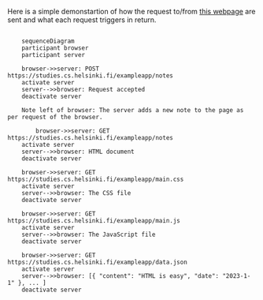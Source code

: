 Here is a simple demonstartion of how the request to/from [this webpage](https://studies.cs.helsinki.fi/exampleapp/notes) are sent and what each request triggers in return.

```mermaid
    
    sequenceDiagram
    participant browser
    participant server

    browser->>server: POST https://studies.cs.helsinki.fi/exampleapp/notes
    activate server
    server-->>browser: Request accepted
    deactivate server

    Note left of browser: The server adds a new note to the page as per request of the browser.

        browser->>server: GET https://studies.cs.helsinki.fi/exampleapp/notes
    activate server
    server-->>browser: HTML document
    deactivate server

    browser->>server: GET https://studies.cs.helsinki.fi/exampleapp/main.css
    activate server
    server-->>browser: The CSS file
    deactivate server

    browser->>server: GET https://studies.cs.helsinki.fi/exampleapp/main.js
    activate server
    server-->>browser: The JavaScript file
    deactivate server

    browser->>server: GET https://studies.cs.helsinki.fi/exampleapp/data.json
    activate server
    server-->>browser: [{ "content": "HTML is easy", "date": "2023-1-1" }, ... ]
    deactivate server

```